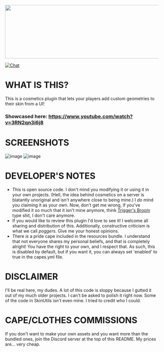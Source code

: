 <img src="https://i.imgur.com/orRM0Ao.png"  width="600" height="175">


[![Chat](https://img.shields.io/badge/chat-on%20discord-7289da.svg)](https://discord.gg/ADEz9KBAW9)

# WHAT IS THIS?
This is a cosmetics plugin that lets your players add custom geometries to their skin from a UI!
### Showcased here: https://www.youtube.com/watch?v=3RN2qn3i6j8

# SCREENSHOTS
![image](https://github.com/Vqnic/BloodyCosmetics/assets/77890259/249a5259-e085-40f9-9b49-60adcbb67019)
![image](https://github.com/Vqnic/BloodyCosmetics/assets/77890259/31a4afbb-4f47-4b84-b09e-9eb5580dd234)

# DEVELOPER'S NOTES
- This is open source code. I don't mind you modifying it or using it in your own projects. (Hell, the idea behind cosmetics on a server is blatantly unoriginal and isn't anywhere close to being mine.) I *do* mind you claiming it as your own. Now, don't get me wrong, if you've modified it so much that it isn't mine anymore, think  [Trigger's Broom](https://www.google.com/search?q=trigger%27s+broom+paradox&client=firefox-b-1-d&sxsrf=APwXEdc1u_76uVhyauhqF9XRAS44DR-fVQ%3A1684873372396&ei=nCBtZK7gF7ax5NoPrb-nuAE&ved=0ahUKEwiunum2ooz_AhW2GFkFHa3fCRcQ4dUDCA8&uact=5&oq=trigger%27s+broom+paradox&gs_lcp=Cgxnd3Mtd2l6LXNlcnAQAzIICAAQgAQQiwM6CggAEEcQ1gQQsAM6CggAEIoFELADEEM6DQguEIoFENQCELADEEM6BwgAEIoFEEM6BQgAEIAEOgYIABAWEB46CQgAEBYQHhCLA0oECEEYAFCtAli5DGChE2gBcAF4AIABb4gBiAaSAQM1LjOYAQCgAQHIAQq4AQPAAQE&sclient=gws-wiz-serp) type shit, I don't care anymore. 
- If you would like to review this plugin I'd love to see it! I welcome all sharing and distribution of this. Additionally, constructive criticism is what we call *poggers*. Give me your honest opinions.
- There *is* a pride cape included in the resources bundle. I understand that not everyone shares my personal beliefs, and that is completely alright! You have the right to your own, and I respect that. As such, this is disabled by default, but if you want it, you can always set 'enabled' to true in the capes.yml file.

# DISCLAIMER
I'll be real here, my dudes. A lot of this code is sloppy because I gutted it out of my much older projects. I can't be asked to polish it right now. Some of the code in SkinUtils isn't even mine. I tried to credit who I could. 

# CAPE/CLOTHES COMMISSIONS
If you don't want to make your own assets and you want more than the bundled ones, join the Discord server at the top of this README. My prices are... very cheap.
